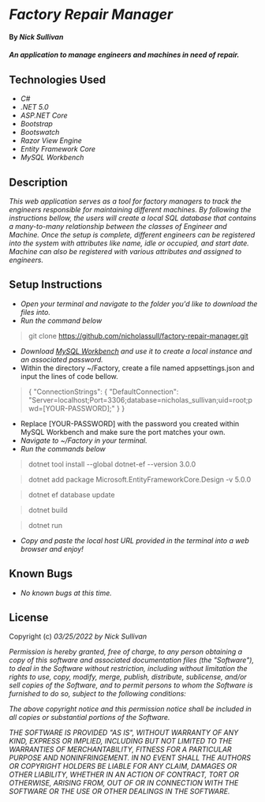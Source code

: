# _Factory Repair Manager_

#### By _**Nick Sullivan**_

#### _An application to manage engineers and machines in need of repair._

## Technologies Used

* _C#_
* _.NET 5.0_
* _ASP.NET Core_
* _Bootstrap_
* _Bootswatch_
* _Razor View Engine_
* _Entity Framework Core_
* _MySQL Workbench_

## Description

_This web application serves as a tool for factory managers to track the engineers responsible for maintaining different machines. By following the instructions bellow, the users will create a local SQL database that contains a many-to-many relationship between the classes of Engineer and Machine. Once the setup is complete, different engineers can be registered into the system with attributes like name, idle or occupied, and start date. Machine can also be registered with various attributes and assigned to engineers._

## Setup Instructions

* _Open your terminal and navigate to the folder you'd like to download the files into._
* _Run the command below_
> git clone https://github.com/nicholassull/factory-repair-manager.git
* _Download [MySQL Workbench](https://www.mysql.com/products/workbench/) and use it to create a local instance and an associated password._
* Within the directory ~/Factory, create a file named appsettings.json and input the lines of code bellow.
> {
  "ConnectionStrings": {
      "DefaultConnection": "Server=localhost;Port=3306;database=nicholas_sullivan;uid=root;pwd=[YOUR-PASSWORD];"
  }
}
  * Replace [YOUR-PASSWORD] with the password you created within MySQL Workbench and make sure the port matches your own.
* _Navigate to ~/Factory in your terminal._
* _Run the commands below_
>dotnet tool install --global dotnet-ef --version 3.0.0

>dotnet add package Microsoft.EntityFrameworkCore.Design -v 5.0.0

>dotnet ef database update

>dotnet build

>dotnet run
* _Copy and paste the local host URL provided in the terminal into a web browser and enjoy!_

## Known Bugs

* _No known bugs at this time._

## License

Copyright (c) _03/25/2022_ _by Nick Sullivan_


_Permission is hereby granted, free of charge, to any person obtaining a copy of this software and associated documentation files (the "Software"), to deal in the Software without restriction, including without limitation the rights to use, copy, modify, merge, publish, distribute, sublicense, and/or sell copies of the Software, and to permit persons to whom the Software is furnished to do so, subject to the following conditions:_

_The above copyright notice and this permission notice shall be included in all copies or substantial portions of the Software._

_THE SOFTWARE IS PROVIDED "AS IS", WITHOUT WARRANTY OF ANY KIND, EXPRESS OR IMPLIED, INCLUDING BUT NOT LIMITED TO THE WARRANTIES OF MERCHANTABILITY, FITNESS FOR A PARTICULAR PURPOSE AND NONINFRINGEMENT. IN NO EVENT SHALL THE AUTHORS OR COPYRIGHT HOLDERS BE LIABLE FOR ANY CLAIM, DAMAGES OR OTHER LIABILITY, WHETHER IN AN ACTION OF CONTRACT, TORT OR OTHERWISE, ARISING FROM, OUT OF OR IN CONNECTION WITH THE SOFTWARE OR THE USE OR OTHER DEALINGS IN THE SOFTWARE._